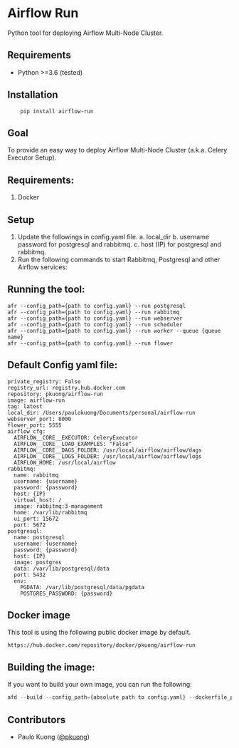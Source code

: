 Airflow Run
================

Python tool for deploying Airflow Multi-Node Cluster.

Requirements
------------

* Python >=3.6 (tested)

Installation
------------
```
    pip install airflow-run
```

Goal
----

To provide an easy way to deploy Airflow Multi-Node Cluster (a.k.a. Celery Executor Setup).

Requirements:
-------------
1. Docker

Setup
-----
1. Update the followings in config.yaml file.
  a. local_dir
  b. username password for postgresql and rabbitmq.
  c. host (IP) for postgresql and rabbitmq.
2. Run the following commands to start Rabbitmq, Postgresql and other Airflow services:

Running the tool:
-----------------
```
afr --config_path={path to config.yaml} --run postgresql
afr --config_path={path to config.yaml} --run rabbitmq
afr --config_path={path to config.yaml} --run webserver
afr --config_path={path to config.yaml} --run scheduler
afr --config_path={path to config.yaml} --run worker --queue {queue name}
afr --config_path={path to config.yaml} --run flower
```


Default Config yaml file:
-------------------------
```
private_registry: False
registry_url: registry.hub.docker.com
repository: pkuong/airflow-run
image: airflow-run
tag: latest
local_dir: /Users/paulokuong/Documents/personal/airflow-run
webserver_port: 8000
flower_port: 5555
airflow_cfg:
  AIRFLOW__CORE__EXECUTOR: CeleryExecutor
  AIRFLOW__CORE__LOAD_EXAMPLES: "False"
  AIRFLOW__CORE__DAGS_FOLDER: /usr/local/airflow/airflow/dags
  AIRFLOW__CORE__LOGS_FOLDER: /usr/local/airflow/airflow/logs
  AIRFLOW_HOME: /usr/local/airflow
rabbitmq:
  name: rabbitmq
  username: {username}
  password: {password}
  host: {IP}
  virtual_host: /
  image: rabbitmq:3-management
  home: /var/lib/rabbitmq
  ui_port: 15672
  port: 5672
postgresql:
  name: postgresql
  username: {username}
  password: {password}
  host: {IP}
  image: postgres
  data: /var/lib/postgresql/data
  port: 5432
  env:
    PGDATA: /var/lib/postgresql/data/pgdata
    POSTGRES_PASSWORD: {password}
```

Docker image
------------
This tool is using the following public docker image by default.
```
https://hub.docker.com/repository/docker/pkuong/airflow-run
```

Building the image:
-------------------
If you want to build your own image, you can run the following:

```python
afd --build --config_path={absolute path to config.yaml} --dockerfile_path={absolute path to directory which contains Dockerfile}
```


Contributors
------------

* Paulo Kuong ([@pkuong](https://github.com/paulokuong))
